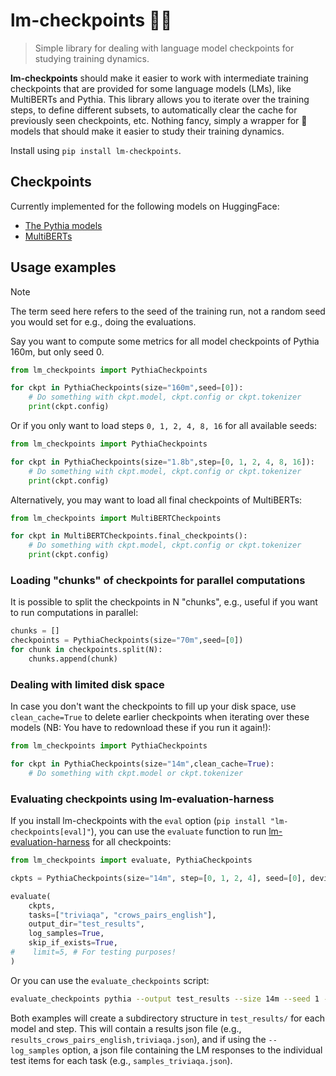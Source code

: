 # lm-checkpoints 🤖🚩
> Simple library for dealing with language model checkpoints for studying training dynamics.

**lm-checkpoints** should make it easier to work with intermediate training checkpoints that are provided for some language models (LMs), like MultiBERTs and Pythia. This library allows you to iterate over the training steps, to define different subsets, to automatically clear the cache for previously seen checkpoints, etc. Nothing fancy, simply a wrapper for 🤗 models that should make it easier to study their training dynamics.

Install using `pip install lm-checkpoints`.

## Checkpoints
Currently implemented for the following models on HuggingFace:
- [The Pythia models](https://github.com/EleutherAI/pythia)
- [MultiBERTs](https://huggingface.co/google/multiberts-seed_0)

## Usage examples
> [!NOTE]  
> The term seed here refers to the seed of the training run, not a random seed you would set for e.g., doing the evaluations.

Say you want to compute some metrics for all model checkpoints of Pythia 160m, but only seed 0.

```python
from lm_checkpoints import PythiaCheckpoints

for ckpt in PythiaCheckpoints(size="160m",seed=[0]):
    # Do something with ckpt.model, ckpt.config or ckpt.tokenizer
    print(ckpt.config)
```

Or if you only want to load steps `0, 1, 2, 4, 8, 16` for all available seeds:
```python
from lm_checkpoints import PythiaCheckpoints

for ckpt in PythiaCheckpoints(size="1.8b",step=[0, 1, 2, 4, 8, 16]):
    # Do something with ckpt.model, ckpt.config or ckpt.tokenizer
    print(ckpt.config)
```

Alternatively, you may want to load all final checkpoints of MultiBERTs:
```python
from lm_checkpoints import MultiBERTCheckpoints

for ckpt in MultiBERTCheckpoints.final_checkpoints():
    # Do something with ckpt.model, ckpt.config or ckpt.tokenizer
    print(ckpt.config)
```

### Loading "chunks" of checkpoints for parallel computations
It is possible to split the checkpoints in N "chunks", e.g., useful if you want to run computations in parallel:
```python
chunks = []
checkpoints = PythiaCheckpoints(size="70m",seed=[0])
for chunk in checkpoints.split(N):
    chunks.append(chunk)
```

### Dealing with limited disk space
In case you don't want the checkpoints to fill up your disk space, use `clean_cache=True` to delete earlier checkpoints when iterating over these models (NB: You have to redownload these if you run it again!):
```python
from lm_checkpoints import PythiaCheckpoints

for ckpt in PythiaCheckpoints(size="14m",clean_cache=True):
    # Do something with ckpt.model or ckpt.tokenizer
```
### Evaluating checkpoints using lm-evaluation-harness
If you install lm-checkpoints with the `eval` option (`pip install "lm-checkpoints[eval]"`), you can use the `evaluate` function to run [lm-evaluation-harness]() for all checkpoints:
```python
from lm_checkpoints import evaluate, PythiaCheckpoints

ckpts = PythiaCheckpoints(size="14m", step=[0, 1, 2, 4], seed=[0], device="cuda")

evaluate(
    ckpts,
    tasks=["triviaqa", "crows_pairs_english"],
    output_dir="test_results",
    log_samples=True,
    skip_if_exists=True,
#    limit=5, # For testing purposes!
)
```

Or you can use the `evaluate_checkpoints` script:
```bash
evaluate_checkpoints pythia --output test_results --size 14m --seed 1 --step 0 1 2 --tasks blimp crows_pairs_english --device cuda --skip_if_exists
```

Both examples will create a subdirectory structure in `test_results/` for each model and step. This will contain a results json file (e.g., `results_crows_pairs_english,triviaqa.json`), and if using the `--log_samples` option, a json file containing the LM responses to the individual test items for each task (e.g., `samples_triviaqa.json`).